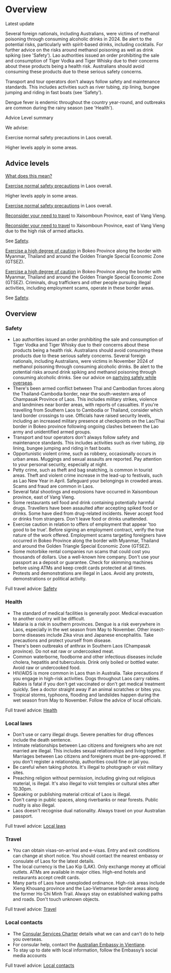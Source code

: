 # Overview

Latest update

Several foreign nationals, including Australians, were victims of methanol poisoning through consuming alcoholic drinks in 2024. Be alert to the potential risks, particularly with spirit-based drinks, including cocktails. For further advice on the risks around methanol poisoning as well as drink spiking (see 'Safety'). Lao authorities issued an order prohibiting the sale and consumption of Tiger Vodka and Tiger Whisky due to their concerns about these products being a health risk. Australians should avoid consuming these products due to these serious safety concerns.  
  
Transport and tour operators don't always follow safety and maintenance standards. This includes activities such as river tubing, zip lining, bungee jumping and riding in fast boats (see 'Safety').  
  
Dengue fever is endemic throughout the country year-round, and outbreaks are common during the rainy season (see 'Health').

Advice Level summary

We advise:

Exercise normal safety precautions in Laos overall.

Higher levels apply in some areas.

## Advice levels

[What does this mean?](/before-you-go/travel-advice-explained/)

[Exercise normal safety precautions](https://smartraveller.gov.au/consular-services/travel-advice-explained#level1) in Laos overall.

Higher levels apply in some areas.

[Exercise normal safety precautions](https://smartraveller.gov.au/consular-services/travel-advice-explained#level1) in Laos overall.

[Reconsider your need to travel](https://smartraveller.gov.au/consular-services/travel-advice-explained#level3) to Xaisomboun Province, east of Vang Vieng.

[Reconsider your need to travel](https://smartraveller.gov.au/consular-services/travel-advice-explained#level3) to Xaisomboun Province, east of Vang Vieng due to the high risk of armed attacks.

See [Safety](#safety).

[Exercise a high degree of caution](https://smartraveller.gov.au/consular-services/travel-advice-explained#level2) in Bokeo Province along the border with Myanmar, Thailand and around the Golden Triangle Special Economic Zone (GTSEZ).

[Exercise a high degree of caution](https://smartraveller.gov.au/consular-services/travel-advice-explained#level2) in Bokeo Province along the border with Myanmar, Thailand and around the Golden Triangle Special Economic Zone (GTSEZ). Criminals, drug traffickers and other people pursuing illegal activities, including employment scams, operate in these border areas.

See [Safety](#safety).

## Overview

### Safety

* Lao authorities issued an order prohibiting the sale and consumption of Tiger Vodka and Tiger Whisky due to their concerns about these products being a health risk. Australians should avoid consuming these products due to these serious safety concerns. Several foreign nationals, including Australians, were victims in November 2024 of methanol poisoning through consuming alcoholic drinks. Be alert to the potential risks around drink spiking and methanol poisoning through consuming alcoholic drinks. See our advice on [partying safely while overseas](https://aus01.safelinks.protection.outlook.com/?url=https%3A%2F%2Fwww.smartraveller.gov.au%2Fbefore-you-go%2Fsafety%2Fpartying%23methanol&data=05%7C02%7Ctravel.advice%40dfat.gov.au%7C1a6539ec3139433d955108dd0ce9c732%7C9b7f23b30e8347a58a40ffa8a6fea536%7C0%7C0%7C638680920391942531%7CUnknown%7CTWFpbGZsb3d8eyJFbXB0eU1hcGkiOnRydWUsIlYiOiIwLjAuMDAwMCIsIlAiOiJXaW4zMiIsIkFOIjoiTWFpbCIsIldUIjoyfQ%3D%3D%7C0%7C%7C%7C&sdata=MuUR4Fb3UrVvnWGmL2TmgGLuMXbvf0um8xG231kDBXI%3D&reserved=0).
* There's been armed conflict between Thai and Cambodian forces along the Thailand-Cambodia border, near the south-western area of Champasak Province of Laos. This includes military strikes, violence and landmines near border areas, with reports of casualties. If you're travelling from Southern Laos to Cambodia or Thailand, consider which land border crossings to use. Officials have raised security levels, including an increased military presence at checkpoints on the Lao/Thai border in Bokeo province following ongoing clashes between the Lao army and unidentified armed groups.
* Transport and tour operators don't always follow safety and maintenance standards. This includes activities such as river tubing, zip lining, bungee jumping and riding in fast boats.
* Opportunistic violent crime, such as robbery, occasionally occurs in urban areas. Muggings and sexual assaults are reported. Pay attention to your personal security, especially at night.
* Petty crime, such as theft and bag snatching, is common in tourist areas. Theft and violent crime increase in the lead-up to festivals, such as Lao New Year in April. Safeguard your belongings in crowded areas. Scams and fraud are common in Laos.
* Several fatal shootings and explosions have occurred in Xaisomboun province, east of Vang Vieng.
* Some restaurants sell food and drink containing potentially harmful drugs. Travellers have been assaulted after accepting spiked food or drinks. Some have died from drug-related incidents. Never accept food or drinks from strangers. Don't leave food or drinks unattended.
* Exercise caution in relation to offers of employment that appear 'too good to be true'. Before signing an employment contract, verify the true nature of the work offered. Employment scams targeting foreigners have occurred in Bokeo Province along the border with Myanmar, Thailand and around the Golden Triangle Special Economic Zone (GTSEZ).
* Some motorbike rental companies run scams that could cost you thousands of dollars. Use a well-known hire company. Don't use your passport as a deposit or guarantee. Check for skimming machines before using ATMs and keep credit cards protected at all times.
* Protests and demonstrations are illegal in Laos. Avoid any protests, demonstrations or political activity.

Full travel advice: [Safety](#safety)

### Health

* The standard of medical facilities is generally poor. Medical evacuation to another country will be difficult.
* Malaria is a risk in southern provinces. Dengue is a risk everywhere in Laos, especially in the wet season from May to November. Other insect-borne diseases include Zika virus and Japanese encephalitis. Take precautions and protect yourself from disease.
* There's been outbreaks of anthrax in Southern Laos (Champasak province). Do not eat raw or undercooked meat.
* Common waterborne, foodborne and other infectious diseases include cholera, hepatitis and tuberculosis. Drink only boiled or bottled water. Avoid raw or undercooked food.
* HIV/AIDS is more common in Laos than in Australia. Take precautions if you engage in high-risk activities. Dogs throughout Laos carry rabies. Rabies is fatal if you don't get vaccinated or don't get medical treatment quickly. See a doctor straight away if an animal scratches or bites you.
* Tropical storms, typhoons, flooding and landslides happen during the wet season from May to November. Follow the advice of local officials.

Full travel advice: [Health](#health)

### Local laws

* Don't use or carry illegal drugs. Severe penalties for drug offences include the death sentence.
* Intimate relationships between Lao citizens and foreigners who are not married are illegal. This includes sexual relationships and living together. Marriages between Lao citizens and foreigners must be pre-approved. If you don't register a relationship, authorities could fine or jail you.
* Be careful when taking photos. It's illegal to photograph or visit military sites.
* Preaching religion without permission, including giving out religious material, is illegal. It's also illegal to visit temples or cultural sites after 10.30pm.
* Speaking or publishing material critical of Laos is illegal.
* Don't camp in public spaces, along riverbanks or near forests. Public nudity is also illegal.
* Laos doesn't recognise dual nationality. Always travel on your Australian passport.

Full travel advice: [Local laws](#local-laws)

### Travel

* You can obtain visas-on-arrival and e-visas. Entry and exit conditions can change at short notice. You should contact the nearest embassy or consulate of Laos for the latest details.
* The local currency is the Lao Kip (LAK). Only exchange money at official outlets. ATMs are available in major cities. High-end hotels and restaurants accept credit cards.
* Many parts of Laos have unexploded ordinance. High-risk areas include Xieng Khouang province and the Lao-Vietnamese border areas along the former Ho Chi Minh Trail. Always stay on established walking paths and roads. Don't touch unknown objects.

Full travel advice: [Travel](#travel)

### Local contacts

* The [Consular Services Charter](/consular-services/consular-services-charter "Consular Services Charter") details what we can and can't do to help you overseas.
* For consular help, contact the [Australian Embassy in Vientiane](http://www.laos.embassy.gov.au/).
* To stay up to date with local information, follow the Embassy’s social media accounts

Full travel advice: [Local contacts](#local-contacts)